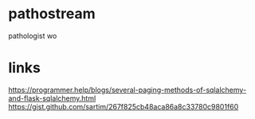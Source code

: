 # pathostream
pathologist wo

# links
https://programmer.help/blogs/several-paging-methods-of-sqlalchemy-and-flask-sqlalchemy.html
https://gist.github.com/sartim/267f825cb48aca86a8c33780c9801f60